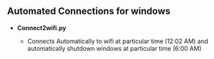 ## Automated Connections for windows

- **Connect2wifi.py**

  - Connects Automatically to wifi at particular time (12:02 AM) and automatically shutdown windows at particular time (6:00 AM)
